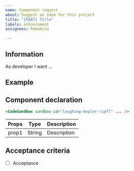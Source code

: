 ```yaml
---
name: Component request
about: Suggest an idea for this project
title: "[FEAT] Title"
labels: enhancement
assignees: Romakita

---
```


## Information

As developer I want ...

## Example

<!--
<img width="894" alt="Capture d’écran 2020-10-24 à 09 25 46" src="https://user-images.githubusercontent.com/1763311/97070738-0ae91280-15db-11eb-9693-9134a4ff47d0.png"> -->

## Component declaration

```html
<CodeSandbox sandbox-id="laughing-kepler-ripfl" ... />
```

Props | Type | Description
---|---|---
prop1 | String | Description


## Acceptance criteria

- [ ] Acceptance
